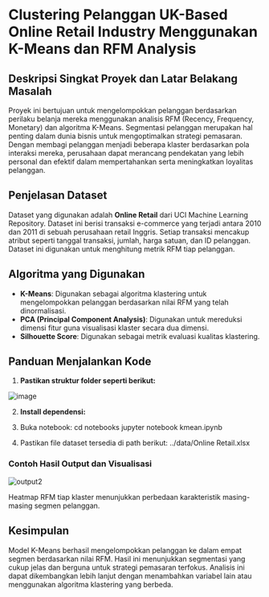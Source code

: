# Clustering Pelanggan UK-Based Online Retail Industry Menggunakan K-Means dan RFM Analysis

## Deskripsi Singkat Proyek dan Latar Belakang Masalah

Proyek ini bertujuan untuk mengelompokkan pelanggan berdasarkan perilaku belanja mereka menggunakan analisis RFM (Recency, Frequency, Monetary) dan algoritma K-Means. Segmentasi pelanggan merupakan hal penting dalam dunia bisnis untuk mengoptimalkan strategi pemasaran. Dengan membagi pelanggan menjadi beberapa klaster berdasarkan pola interaksi mereka, perusahaan dapat merancang pendekatan yang lebih personal dan efektif dalam mempertahankan serta meningkatkan loyalitas pelanggan.

## Penjelasan Dataset

Dataset yang digunakan adalah **Online Retail** dari UCI Machine Learning Repository. Dataset ini berisi transaksi e-commerce yang terjadi antara 2010 dan 2011 di sebuah perusahaan retail Inggris. Setiap transaksi mencakup atribut seperti tanggal transaksi, jumlah, harga satuan, dan ID pelanggan. Dataset ini digunakan untuk menghitung metrik RFM tiap pelanggan.

## Algoritma yang Digunakan

- **K-Means**: Digunakan sebagai algoritma klastering untuk mengelompokkan pelanggan berdasarkan nilai RFM yang telah dinormalisasi.
- **PCA (Principal Component Analysis)**: Digunakan untuk mereduksi dimensi fitur guna visualisasi klaster secara dua dimensi.
- **Silhouette Score**: Digunakan sebagai metrik evaluasi kualitas klastering.

## Panduan Menjalankan Kode

1. **Pastikan struktur folder seperti berikut:**

![image](https://github.com/user-attachments/assets/d2339690-a66e-4a23-8c54-ef33ed82e2c6)


2. **Install dependensi:**

3. Buka notebook:
cd notebooks
jupyter notebook kmean.ipynb

4. Pastikan file dataset tersedia di path berikut:
../data/Online Retail.xlsx

### Contoh Hasil Output dan Visualisasi
![output2](https://github.com/user-attachments/assets/cb4e3252-22f2-4dab-b5e7-af40de1acf9f)

Heatmap RFM tiap klaster menunjukkan perbedaan karakteristik masing-masing segmen pelanggan.

## Kesimpulan
Model K-Means berhasil mengelompokkan pelanggan ke dalam empat segmen berdasarkan nilai RFM. Hasil ini menunjukkan segmentasi yang cukup jelas dan berguna untuk strategi pemasaran terfokus. Analisis ini dapat dikembangkan lebih lanjut dengan menambahkan variabel lain atau menggunakan algoritma klastering yang berbeda.
